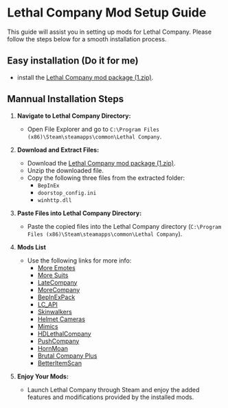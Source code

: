 # Lethal Company Mod Setup Guide

This guide will assist you in setting up mods for Lethal Company. Please follow the steps below for a smooth installation process.
## Easy installation (Do it for me)
 - install the [Lethal Company mod package (1.zip)](https://raw.githubusercontent.com/abdulr7mann/LethalCompany/main/setup.bat).


## Mannual Installation Steps

1. **Navigate to Lethal Company Directory:**
   - Open File Explorer and go to `C:\Program Files (x86)\Steam\steamapps\common\Lethal Company`.

2. **Download and Extract Files:**
   - Download the [Lethal Company mod package (1.zip)](https://github.com/abdulr7mann/LethalCompany/archive/refs/tags/1.zip).
   - Unzip the downloaded file.
   - Copy the following three files from the extracted folder:
     - `BepInEx`
     - `doorstop_config.ini`
     - `winhttp.dll`

3. **Paste Files into Lethal Company Directory:**
   - Paste the copied files into the Lethal Company directory (`C:\Program Files (x86)\Steam\steamapps\common\Lethal Company`).

4. **Mods List**
   - Use the following links for more info:
     - [More Emotes](https://thunderstore.io/c/lethal-company/p/Sligili/More_Emotes/)
     - [More Suits](https://thunderstore.io/c/lethal-company/p/x753/More_Suits/)
     - [LateCompany](https://thunderstore.io/c/lethal-company/p/anormaltwig/LateCompany/)
     - [MoreCompany](https://thunderstore.io/c/lethal-company/p/notnotnotswipez/MoreCompany/)
     - [BepInExPack](https://thunderstore.io/c/lethal-company/p/BepInEx/BepInExPack/)
     - [LC_API](https://thunderstore.io/c/lethal-company/p/2018/LC_API/)
     - [Skinwalkers](https://thunderstore.io/c/lethal-company/p/RugbugRedfern/Skinwalkers/)
     - [Helmet Cameras](https://thunderstore.io/c/lethal-company/p/RickArg/Helmet_Cameras/)
     - [Mimics](https://thunderstore.io/c/lethal-company/p/x753/Mimics/)
     - [HDLethalCompany](https://thunderstore.io/c/lethal-company/p/Sligili/HDLethalCompany/)
     - [PushCompany](https://thunderstore.io/c/lethal-company/p/Midge/PushCompany/)
     - [HornMoan](https://thunderstore.io/c/lethal-company/p/MetalPipeSFX/HornMoan/)
     - [Brutal Company Plus](https://thunderstore.io/c/lethal-company/p/Nips/Brutal_Company_Plus/)
     - [BetterItemScan](https://thunderstore.io/c/lethal-company/p/PopleZoo/BetterItemScan/)

5. **Enjoy Your Mods:**
   - Launch Lethal Company through Steam and enjoy the added features and modifications provided by the installed mods.
